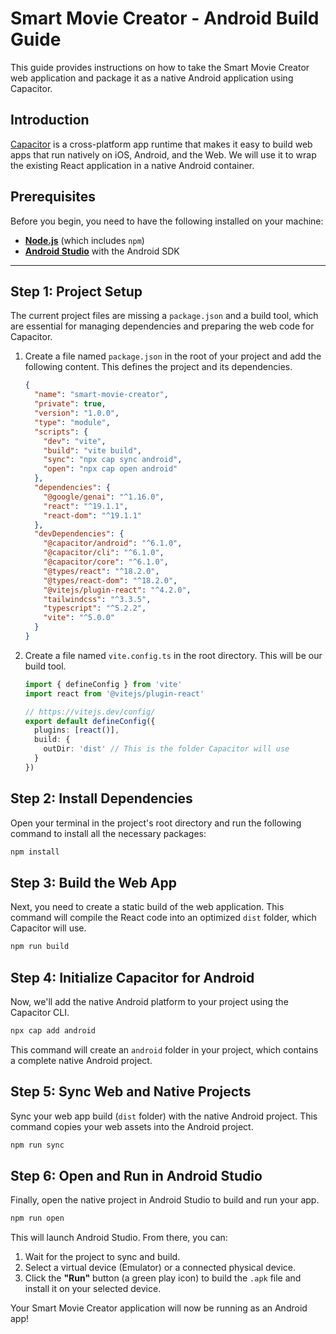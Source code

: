 # Smart Movie Creator - Android Build Guide

This guide provides instructions on how to take the Smart Movie Creator web application and package it as a native Android application using Capacitor.

## Introduction

[Capacitor](https://capacitorjs.com/) is a cross-platform app runtime that makes it easy to build web apps that run natively on iOS, Android, and the Web. We will use it to wrap the existing React application in a native Android container.

## Prerequisites

Before you begin, you need to have the following installed on your machine:
- [**Node.js**](https://nodejs.org/) (which includes `npm`)
- [**Android Studio**](https://developer.android.com/studio) with the Android SDK

---

## Step 1: Project Setup

The current project files are missing a `package.json` and a build tool, which are essential for managing dependencies and preparing the web code for Capacitor.

1.  Create a file named `package.json` in the root of your project and add the following content. This defines the project and its dependencies.

    ```json
    {
      "name": "smart-movie-creator",
      "private": true,
      "version": "1.0.0",
      "type": "module",
      "scripts": {
        "dev": "vite",
        "build": "vite build",
        "sync": "npx cap sync android",
        "open": "npx cap open android"
      },
      "dependencies": {
        "@google/genai": "^1.16.0",
        "react": "^19.1.1",
        "react-dom": "^19.1.1"
      },
      "devDependencies": {
        "@capacitor/android": "^6.1.0",
        "@capacitor/cli": "^6.1.0",
        "@capacitor/core": "^6.1.0",
        "@types/react": "^18.2.0",
        "@types/react-dom": "^18.2.0",
        "@vitejs/plugin-react": "^4.2.0",
        "tailwindcss": "^3.3.5",
        "typescript": "^5.2.2",
        "vite": "^5.0.0"
      }
    }
    ```

2. Create a file named `vite.config.ts` in the root directory. This will be our build tool.

    ```typescript
    import { defineConfig } from 'vite'
    import react from '@vitejs/plugin-react'

    // https://vitejs.dev/config/
    export default defineConfig({
      plugins: [react()],
      build: {
        outDir: 'dist' // This is the folder Capacitor will use
      }
    })
    ```
    
## Step 2: Install Dependencies

Open your terminal in the project's root directory and run the following command to install all the necessary packages:

```bash
npm install
```

## Step 3: Build the Web App

Next, you need to create a static build of the web application. This command will compile the React code into an optimized `dist` folder, which Capacitor will use.

```bash
npm run build
```

## Step 4: Initialize Capacitor for Android

Now, we'll add the native Android platform to your project using the Capacitor CLI.

```bash
npx cap add android
```
This command will create an `android` folder in your project, which contains a complete native Android project.

## Step 5: Sync Web and Native Projects

Sync your web app build (`dist` folder) with the native Android project. This command copies your web assets into the Android project.

```bash
npm run sync
```

## Step 6: Open and Run in Android Studio

Finally, open the native project in Android Studio to build and run your app.

```bash
npm run open
```

This will launch Android Studio. From there, you can:
1.  Wait for the project to sync and build.
2.  Select a virtual device (Emulator) or a connected physical device.
3.  Click the **"Run"** button (a green play icon) to build the `.apk` file and install it on your selected device.

Your Smart Movie Creator application will now be running as an Android app!